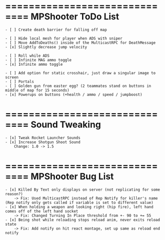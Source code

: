 ==============================
    MPShooter ToDo List
==============================
    
    - [ ] Create death barrier for falling off map
    
    - [ ] Hide local mesh for player when ADS with sniper
    - [ ] Move AddToDeaths() inside of the MulticastRPC for DeathMessage
    - [x] Slightly decrease jump velocity

    - [ ] Roll while ADS
    - [ ] Infinite MAG ammo toggle
    - [x] Infinite ammo toggle        

    - [ ] Add option for static crosshair, just draw a singular image to screen
    - [ ] Portals
    - [ ] Golden gun from easter egg? (2 teammates stand on buttons in middle of map for 15 seconds)
    - [x] Powerups on buttons (+health / ammo / speed / jumpboost)
    
 ==============================
    Sound Tweaking
==============================

    - [x] Tweak Rocket Launcher Sounds
    - [x] Increase Shotgun Shoot Sound
        Change: 1.0 -> 1.5

==============================
    MPShooter Bug List
==============================

    - [x] Killed By Text only displays on server (not replicating for some reason?)
        -> Fix: Used MulticastRPC instead of Rep Notify for killer's name (Rep notify only gets called if variable is set to different value)
    - [x] When holding a weapon and looking right (hip fire), left hand comes off of the left hand socket
        -> Fix: Changed Turning In Place threshold from +- 90 to += 55
    - [x] Being shot while reloading stops reload anim, never exits reload state
        -> Fix: Add notify on hit react montage, set up same as reload end notify
    
